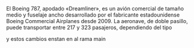 El Boeing 787, apodado «Dreamliner», es un avión comercial de tamaño medio y fuselaje ancho desarrollado por el fabricante estadounidense Boeing Commercial Airplanes desde 2009. La aeronave, de doble pasillo, puede transportar entre 217 y 323 pasajeros, dependiendo del tipo

y estos cambios enstan en al rama main 

